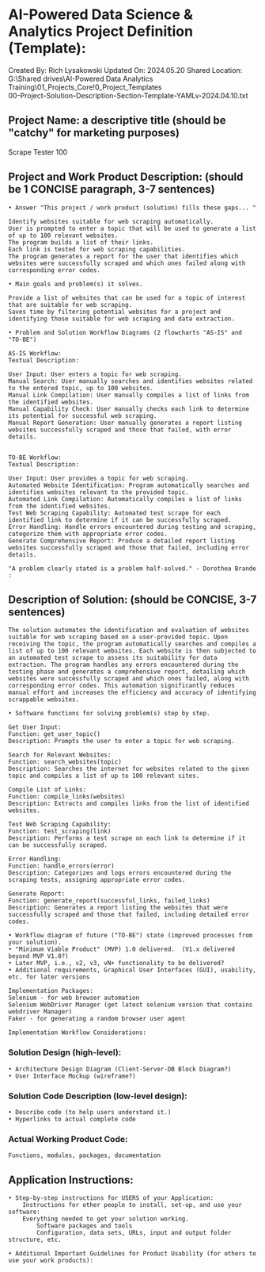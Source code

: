 # AI-Powered Data Science & Analytics Project Definition (Template):

Created By: Rich Lysakowski
Updated On: 2024.05.20
Shared Location:  G:\Shared drives\AI-Powered Data Analytics Training\01_Projects_Core\!0_Project_Templates\
    00-Project-Solution-Description-Section-Template-YAMLv-2024.04.10.txt

## Project Name: a descriptive title (should be "catchy" for marketing purposes)
Scrape Tester 100


## Project and Work Product Description:  (should be 1 CONCISE paragraph, 3-7 sentences)
	• Answer "This project / work product (solution) fills these gaps... "
    
	Identify websites suitable for web scraping automatically.
	User is prompted to enter a topic that will be used to generate a list of up to 100 relevant websites.
	The program builds a list of their links.
	Each link is tested for web scraping capabilities.
	The program generates a report for the user that identifies which websites were successfully scraped and which ones failed along with corresponding error codes.
			
    • Main goals and problem(s) it solves.
	
	Provide a list of websites that can be used for a topic of interest that are suitable for web scraping.
	Saves time by filtering potential websites for a project and identifying those suitable for web scraping and data extraction.
	
	• Problem and Solution Workflow Diagrams (2 flowcharts "AS-IS" and "TO-BE")
	
	AS-IS Workflow:
	Textual Description:

	User Input: User enters a topic for web scraping.
	Manual Search: User manually searches and identifies websites related to the entered topic, up to 100 websites.
	Manual Link Compilation: User manually compiles a list of links from the identified websites.
	Manual Capability Check: User manually checks each link to determine its potential for successful web scraping.
	Manual Report Generation: User manually generates a report listing websites successfully scraped and those that failed, with error details.	


	TO-BE Workflow:
	Textual Description:

	User Input: User provides a topic for web scraping.
	Automated Website Identification: Program automatically searches and identifies websites relevant to the provided topic.
	Automated Link Compilation: Automatically compiles a list of links from the identified websites.
	Test Web Scraping Capability: Automated test scrape for each identified link to determine if it can be successfully scraped.
	Error Handling: Handle errors encountered during testing and scraping, categorize them with appropriate error codes.
	Generate Comprehensive Report: Produce a detailed report listing websites successfully scraped and those that failed, including error details.
	
    "A problem clearly stated is a problem half-solved." - Dorothea Brande :


## Description of Solution:  (should be CONCISE, 3-7 sentences)

	The solution automates the identification and evaluation of websites suitable for web scraping based on a user-provided topic. Upon receiving the topic, the program automatically searches and compiles a list of up to 100 relevant websites. Each website is then subjected to an automated test scrape to assess its suitability for data extraction. The program handles any errors encountered during the testing phase and generates a comprehensive report, detailing which websites were successfully scraped and which ones failed, along with corresponding error codes. This automation significantly reduces manual effort and increases the efficiency and accuracy of identifying scrappable websites.
	
	• Software functions for solving problem(s) step by step.
	
	Get User Input:
	Function: get_user_topic()
	Description: Prompts the user to enter a topic for web scraping.
	
	Search for Relevant Websites:
	Function: search_websites(topic)
	Description: Searches the internet for websites related to the given topic and compiles a list of up to 100 relevant sites.
	
	Compile List of Links:
	Function: compile_links(websites)
	Description: Extracts and compiles links from the list of identified websites.
	
	Test Web Scraping Capability:
	Function: test_scraping(link)
	Description: Performs a test scrape on each link to determine if it can be successfully scraped.
	
	Error Handling:
	Function: handle_errors(error)
	Description: Categorizes and logs errors encountered during the scraping tests, assigning appropriate error codes.
	
	Generate Report:
	Function: generate_report(successful_links, failed_links)
	Description: Generates a report listing the websites that were successfully scraped and those that failed, including detailed error codes.
	
	• Workflow diagram of future ("TO-BE") state (improved processes from your solution).
	• "Minimum Viable Product" (MVP) 1.0 delivered.  (V1.x delivered beyond MVP V1.0?)
	• Later MVP, i.e., v2, v3, vN+ functionality to be delivered? 
    • Additional requirements, Graphical User Interfaces (GUI), usability, etc. for later versions
    
	Implementation Packages:
	Selenium - for web browser automation
	Selenium WebDriver Manager (get latest selenium version that contains webdriver Manager)
	Faker - for generating a random browser user agent
	
	Implementation Workflow Considerations:
	
	
	
### Solution Design (high-level):
    • Architecture Design Diagram (Client-Server-DB Block Diagram?) 
    • User Interface Mockup (wireframe?)

### Solution Code Description (low-level design): 
	• Describe code (to help users understand it.)
	• Hyperlinks to actual complete code  

### Actual Working Product Code: 
    Functions, modules, packages, documentation 
    
## Application Instructions:

    • Step-by-step instructions for USERS of your Application:
        Instructions for other people to install, set-up, and use your software:
        Everything needed to get your solution working.   
            Software packages and tools
            Configuration, data sets, URLs, input and output folder structure, etc. 
        
    • Additional Important Guidelines for Product Usability (for others to use your work products):


